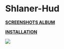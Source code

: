 # Shlaner-Hud

**[SCREENSHOTS ALBUM](https://imgur.com/a/wXr6q)** 

**[INSTALLATION](https://imgur.com/a/w3Ah6)**

![](https://i.imgur.com/ZXmyCHS.jpg)